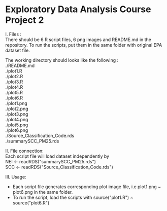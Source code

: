 Exploratory Data Analysis Course Project 2  
==========================================  

I. Files :    
There should be 6 R script files, 6 png images and README.md in the repository. To run the scripts, put them in the same folder with original EPA dataset file.  

The working directory should looks like the following :   
./README.md  
./plot1.R  
./plot2.R  
./plot3.R  
./plot4.R  
./plot5.R  
./plot6.R  
./plot1.png  
./plot2.png  
./plot3.png  
./plot4.png  
./plot5.png  
./plot6.png  
./Source_Classification_Code.rds  
./summarySCC_PM25.rds  

II. File connection:  
Each script file will load dataset independently by  
NEI <- readRDS("summarySCC_PM25.rds")  
SCC <- readRDS("Source_Classification_Code.rds")  

III. Usage:  
* Each script file generates corresponding plot image file, i.e plot1.png ~ plot6.png in the same folder. 
* To run the script, load the scripts with source("plot1.R") ~ source("plot6.R")
